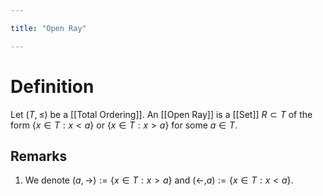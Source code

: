 ```yaml
---

title: "Open Ray"

---
```

# Definition
Let $(T, \leq)$ be a [[Total Ordering]].  An [[Open Ray]] is a [[Set]] $R \subset T$ of the form $\{x \in T : x < a\}$ or $\{x \in T : x > a\}$ for some $a \in T$.

## Remarks
1. We denote $(a, \rightarrow) := \{x \in T : x > a\}$ and $(\leftarrow,a) := \{x \in T : x < a\}$. 